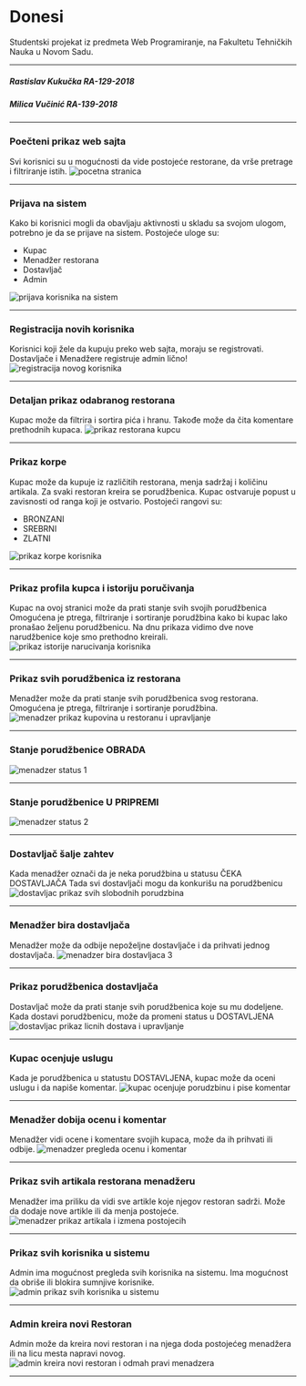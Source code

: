 # Donesi

Studentski projekat iz predmeta Web Programiranje, na Fakultetu Tehničkih Nauka u Novom Sadu.

---
##### Rastislav Kukučka RA-129-2018
##### Milica Vučinić RA-139-2018
---

### Poečteni prikaz web sajta

Svi korisnici su u mogućnosti da vide postojeće restorane, da vrše pretrage i filtriranje istih.
![pocetna stranica](slike_projekta/pocetna_stranica.png)

---

### Prijava na sistem
Kako bi korisnici mogli da obavljaju aktivnosti u skladu sa svojom ulogom, potrebno je da se prijave na sistem. Postojeće uloge su:
- Kupac
- Menadžer restorana
- Dostavljač 
- Admin

![prijava korisnika na sistem](slike_projekta/prijava_korisnika_na_sistem.png)

---

### Registracija novih korisnika
Korisnici koji žele da kupuju preko web sajta, moraju se registrovati.
Dostavljače i Menadžere registruje admin lično!
![registracija novog korisnika](slike_projekta/registracija_novog_korisnika.png)

---

### Detaljan prikaz odabranog restorana
Kupac može da filtrira i sortira pića i hranu. 
Takođe može da čita komentare prethodnih kupaca.
![prikaz restorana kupcu](slike_projekta/prikaz_restorana_kupcu.png)

---

### Prikaz korpe
Kupac može da kupuje iz različitih restorana, menja sadržaj i količinu artikala.
Za svaki restoran kreira se porudžbenica.
Kupac ostvaruje popust u zavisnosti od ranga koji je ostvario. 
Postojeći rangovi su:
 - BRONZANI
 - SREBRNI
 - ZLATNI 
 
![prikaz korpe korisnika](slike_projekta/prikaz_korpe_korisnika.png)

---

### Prikaz profila kupca i istoriju poručivanja
Kupac na ovoj stranici može da prati stanje svih svojih porudžbenica
Omogućena je ptrega, filtriranje i sortiranje porudžbina kako bi kupac lako pronašao željenu porudžbenicu.
Na dnu prikaza vidimo dve nove narudžbenice koje smo prethodno kreirali.
![prikaz istorije narucivanja korisnika](slike_projekta/prikaz_istorije_narucivanja_korisnika.png)

---

### Prikaz svih porudžbenica iz restorana
Menadžer može da prati stanje svih porudžbenica svog restorana.
Omogućena je ptrega, filtriranje i sortiranje porudžbina.
![menadzer prikaz kupovina u restoranu i upravljanje](slike_projekta/menadzer_prikaz_kupovina_u_restoranu_i_upravljanje.png)

---

### Stanje porudžbenice OBRADA
![menadzer status 1](slike_projekta/menadzer_status_1.JPG)

---

### Stanje porudžbenice U PRIPREMI
![menadzer status 2](slike_projekta/menadzer_status_2.JPG)

---

### Dostavljač šalje zahtev
Kada menadžer označi da je neka porudžbina u statusu ČEKA DOSTAVLJAČA
Tada svi dostavljači mogu da konkurišu na porudžbenicu
![dostavljac prikaz svih slobodnih porudzbina](slike_projekta/dostavljac_prikaz_svih_slobodnih_porudzbina.png)

---

### Menadžer bira dostavljača
Menadžer može da odbije nepoželjne dostavljače i da prihvati jednog dostavljača.
![menadzer bira dostavljaca 3](slike_projekta/menadzer_bira_dostavljaca_3.JPG)

---

### Prikaz porudžbenica dostavljača
Dostavljač može da prati stanje svih porudžbenica koje su mu dodeljene.
Kada dostavi porudžbenicu, može da promeni status u DOSTAVLJENA
![dostavljac prikaz licnih dostava i upravljanje](slike_projekta/dostavljac_prikaz_licnih_dostava_i_upravljanje.png)

---

### Kupac ocenjuje uslugu
Kada je porudžbenica u statustu DOSTAVLJENA, kupac može da oceni uslugu i da napiše komentar.
![kupac ocenjuje porudzbinu i pise komentar](slike_projekta/kupac_ocenjuje_porudzbinu_i_pise_komentar.png)

---

### Menadžer dobija ocenu i komentar
Menadžer vidi ocene i komentare svojih kupaca, može da ih prihvati ili odbije.
![menadzer pregleda ocenu i komentar](slike_projekta/menadzer_pregleda_ocenu_i_komentar.JPG)

---

### Prikaz svih artikala restorana menadžeru
Menadžer ima priliku da vidi sve artikle koje njegov restoran sadrži.
Može da dodaje nove artikle ili da menja postojeće.
![menadzer prikaz artikala i izmena postojecih](slike_projekta/menadzer_prikaz_artikala_i_izmena_postojecih.png)

---

### Prikaz svih korisnika u sistemu
Admin ima mogućnost pregleda svih korisnika na sistemu.
Ima mogućnost da obriše ili blokira sumnjive korisnike.
![admin prikaz svih korisnika u sistemu](slike_projekta/admin_prikaz_svih_korisnika_u_sistemu.png)

---

### Admin kreira novi Restoran
Admin može da kreira novi restoran i na njega doda postojećeg menadžera ili na licu mesta napravi novog.
![admin kreira novi restoran i odmah pravi menadzera](slike_projekta/admin_kreira_novi_restoran_i_odmah_pravi_menadzera.png)

---
